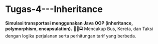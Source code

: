 # Tugas-4---Inheritance
**Simulasi transportasi menggunakan Java OOP (inheritance, polymorphism, encapsulation).** 🚆🚖🚍 Mencakup Bus, Kereta, dan Taksi dengan logika perjalanan serta perhitungan tarif yang berbeda.
